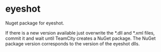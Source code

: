 eyeshot
=======


Nuget package for eyeshot.

If there is a new version available just overwrite the *.dll and *.xml files, commit it and wait until TeamCity creates a NuGet package.
The NuGet package version corresponds to the version of the eyeshot dlls.
